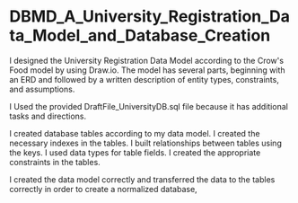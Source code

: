 # DBMD_A_University_Registration_Data_Model_and_Database_Creation

I designed the University Registration Data Model according to the Crow's Food model by 
using Draw.io. The model has several parts, beginning with an ERD and followed by a 
written description of entity types, constraints, and assumptions.

I Used the provided DraftFile_UniversityDB.sql file because it has additional tasks and 
directions.

I created database tables according to my data model. I created the necessary indexes in 
the tables. I built relationships between tables using the keys. I used data types for table 
fields. I created the appropriate constraints in the tables.

I created the data model correctly and transferred the data to the tables correctly in order to create a normalized database,

